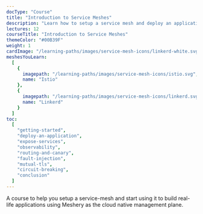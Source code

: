 ```yaml
---
docType: "Course"
title: "Introduction to Service Meshes"
description: "Learn how to setup a service mesh and deploy an application using it."
lectures: 12
courseTitle: "Introduction to Service Meshes"
themeColor: "#00B39F"
weight: 1
cardImage: "/learning-paths/images/service-mesh-icons/linkerd-white.svg"
meshesYouLearn:
  [
    {
      imagepath: "/learning-paths/images/service-mesh-icons/istio.svg",
      name: "Istio"
    },
    {
      imagepath: "/learning-paths/images/service-mesh-icons/linkerd.svg",
      name: "Linkerd"
    }
  ]
toc:
  [
    "getting-started",
    "deploy-an-application",
    "expose-services",
    "observability",
    "routing-and-canary",
    "fault-injection",
    "mutual-tls",
    "circuit-breaking",
    "conclusion"
  ]
---
```


A course to help you setup a service-mesh and start using it to build real-life applications using Meshery
as the cloud native management plane.
